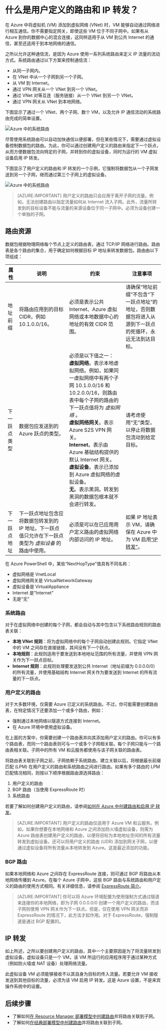 <properties
    pageTitle="什么是用户定义的路由和 IP 转发？"
    description="了解如何在 Azure 中使用用户定义的路由 (UDR) 和 IP 转发将流量转发到虚拟设备。"
    services="virtual-network"
    documentationcenter="na"
    author="jimdial"
    manager="carmonm"
    editor="tysonn" />
<tags
    ms.assetid="c39076c4-11b7-4b46-a904-817503c4b486"
    ms.service="virtual-network"
    ms.devlang="na"
    ms.topic="get-started-article"
    ms.tgt_pltfrm="na"
    ms.workload="infrastructure-services"
    ms.date="03/15/2016"
    wacn.date="01/13/2017"
    ms.author="jdial" />

# 什么是用户定义的路由和 IP 转发？
在 Azure 中将虚拟机 (VM) 添加到虚拟网络 (VNet) 时，VM 能够自动通过网络进行相互通信。你不需要指定网关，即使这些 VM 位于不同子网中。如果有从 Azure 到你的数据中心的混合连接，这同样适用于从 VM 到公共 Internet 的通信，甚至还适用于到本地网络的通信。

之所以允许这种通信流，是因为 Azure 使用一系列系统路由来定义 IP 流量的流动方式。系统路由通过以下方案来控制通信流：

* 从同一子网内。
* 在 VNet 中从一个子网到另一个子网。
* 从 VM 到 Internet。
* 通过 VPN 网关从一个 VNet 到另一个 VNet。
* 通过 VNet 对等互连（服务链接）从一个 VNet 到另一个 VNet。
* 通过 VPN 网关从 VNet 到本地网络。

下图显示了通过一个 VNet、两个子网、数个 VM，以及允许 IP 通信流动的系统路由完成的简单设置。

![Azure 中的系统路由](./media/virtual-networks-udr-overview/Figure1.png)

尽管使用系统路由可以自动加快通信以便部署，但在某些情况下，需要通过虚拟设备控制数据包的路由。为此，你可以通过创建用户定义的路由来指定下一个跃点，从而方便数据包流向特定的子网，并转到你的虚拟设备，同时为运行的 VM 虚拟设备启用 IP 转发。

下图显示了用户定义的路由和 IP 转发的一个示例，它强制将数据包从一个子网发送到另一个子网，继而通过第三个子网上的虚拟设备。

![Azure 中的系统路由](./media/virtual-networks-udr-overview/Figure2.png)  


> [AZURE.IMPORTANT]
用户定义的路由只会应用于离开子网的流量。例如，无法创建路由以指定流量如何从 Internet 流入子网。此外，流量所转发到的目标设备不能与流量的来源设备位于同一子网中。必须为设备创建一个单独的子网。
> 
> 

## 路由资源
数据包根据物理网络每个节点上定义的路由表，通过 TCP/IP 网络进行路由。路由表是各个路由的集合，用于确定如何根据目标 IP 地址来转发数据包。路由由以下项组成：

| 属性 | 说明 | 约束 | 注意事项 |
| --- | --- | --- | --- |
| 地址前缀 |将路由应用到的目标 CIDR，例如 10.1.0.0/16。 |必须是表示公共 Internet、Azure 虚拟网络或本地数据中心的地址的有效 CIDR 范围。 |请确保“地址前缀”不包含“下一跃点地址”的地址，否则数据包将进入从源到下一跃点的死循环，永远无法到达目标。 |
| 下一跃点类型 |数据包应发送到的 Azure 跃点的类型。 |必须是以下值之一：<br/>**虚拟网络**。表示本地虚拟网络。例如，如果同一虚拟网络中有两个子网 10.1.0.0/16 和 10.2.0.0/16，则路由表中每个子网的路由的下一跃点值将为 *虚拟网络* 。<br/> **虚拟网络网关**。表示 Azure S2S VPN 网关。<br/> **Internet**。表示由 Azure 基础结构提供的默认 Internet 网关。<br/> **虚拟设备**。表示已添加到 Azure 虚拟网络的虚拟设备。<br/> **无**。表示黑洞。转发到黑洞的数据包根本就不会进行转发。 |请考虑使用“无”类型，以停止将数据包流动到给定目标。 |
| 下一跃点地址 |下一跃点地址包含应将数据包转发到的 IP 地址。下一跃点值只允许在下一跃点类型为 *虚拟设备* 的路由中使用。 |必须是可以在已应用用户定义路由的虚拟网络内部访问的 IP 地址。 |如果 IP 地址表示 VM，请确保在 Azure 中为 VM 启用[“IP 转发”](#IP-forwarding)。 |

在 Azure PowerShell 中，某些“NextHopType”值具有不同名称：

* 虚拟网络是 VnetLocal
* 虚拟网络网关是 VirtualNetworkGateway
* 虚拟设备是 VirtualAppliance
* Internet 是“Internet”
* 无是“无”

### 系统路由
对于在虚拟网络中创建的每个子网，都会自动与其中包含以下系统路由规则的路由表关联：

* **本地 VNet 规则**：将为虚拟网络中的每个子网自动创建此规则。它指定 VNet 中的 VM 之间存在直接链接，其间没有下一个跃点。
* **本地规则**：此规则适用于要发送到本地地址范围的所有流量，并使用 VPN 网关作为下一跃点目标。
* **Internet 规则**：此规则处理要发送到公共 Internet（地址前缀为 0.0.0.0/0）的所有流量，并使用基础结构 Internet 网关作为要发送到 Internet 的所有流量的下一跃点。

### <a name="user-defined-routes"></a> 用户定义的路由
对于大多数环境，仅需要 Azure 已定义的系统路由。不过，你可能需要创建路由表，在特定情况下还要添加一个或多个路由，例如：

* 强制通过本地网络以隧道方式连接到 Internet。
* 在 Azure 环境中使用虚拟设备。

在上面的方案中，你需要创建一个路由表并向其添加用户定义的路由。你可以有多个路由表，而同一个路由表则可与一个或多个子网相关联。每个子网只能与一个路由表相关联。子网中的所有 VM 和云服务都使用与该子网关联的路由表。

将路由表关联到子网之前，子网依赖于系统路由。建立关联以后，将根据最长前缀匹配 (LPM) 在用户定义的路由和系统路由之间进行路由。如果有多个路由的 LPM 匹配情况相同，则按以下顺序根据路由源选择路由：

1. 用户定义的路由
2. BGP 路由（当使用 ExpressRoute 时）
3. 系统路由

若要了解如何创建用户定义的路由，请参阅[如何在 Azure 中创建路由和启用 IP 转发](/documentation/articles/virtual-network-create-udr-arm-template/)。

> [AZURE.IMPORTANT]
用户定义的路由仅适用于 Azure VM 和云服务。例如，如果你想要在本地网络和 Azure 之间添加防火墙虚拟设备，则需为 Azure 路由表创建用户定义的路由，以便将目标为本地地址空间的所有流量转发到虚拟设备。还可以将用户定义的路由 (UDR) 添加到网关子网，以便通过虚拟设备将所有流量从本地转发到 Azure。这是最近添加的功能。
> 
> 

### BGP 路由
如果本地网络和 Azure 之间存在 ExpressRoute 连接，则可通过 BGP 将路由从本地网络传播到 Azure。在每个 Azure 子网中，这些 BGP 路由与系统路由和用户定义的路由的使用方式相同。有关详细信息，请参阅 [ExpressRoute 简介](/documentation/articles/expressroute-introduction/)。

> [AZURE.IMPORTANT]
你可以将 Azure 环境配置为使用强制方式通过隧道来连接你的本地网络，即为子网 0.0.0.0/0 创建一个用户定义的路由，而该子网则使用 VPN 网关作为下一跃点。但是，仅在使用 VPN 网关而非 ExpressRoute 的情况下，此方法才起作用。对于 ExpressRoute，强制隧道是通过 BGP 配置的。
> 
> 

## <a name="ip-forwarding" id="IP-forwarding"></a> IP 转发
如上所述，之所以要创建用户定义的路由，其中一个主要原因是为了将流量转发到虚拟设备。虚拟设备只是一个 VM，该 VM 所运行的应用程序用于通过某种方式（例如防火墙或 NAT 设备）处理网络流量。

此虚拟设备 VM 必须能够接收不以其自身为目标的传入流量。若要允许 VM 接收发送到其他目标的流量，必须为该 VM 启用 IP 转发。这是 Azure 设置，不是来宾操作系统中的设置。

## 后续步骤
* 了解如何[在 Resource Manager 部署模型中创建路由](/documentation/articles/virtual-network-create-udr-arm-template/)并将路由关联到子网。
* 了解如何[在经典部署模型中创建路由](/documentation/articles/virtual-network-create-udr-classic-ps/)并将路由关联到子网。

<!---HONumber=Mooncake_0109_2017-->
<!--Update_Description: update meta properties & wording update & add VNet peering related contents-->